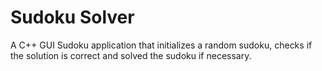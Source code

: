 # Sudoku Solver
A C++ GUI Sudoku application that initializes a random sudoku, checks if the solution is correct and solved the sudoku if necessary.
